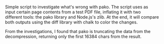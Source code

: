
Simple script to investigate what's wrong with pako. The script uses as input certain page contents from a test PDF file, inflating it with two different tools: the pako library and Node.js's zlib. At the end, it will compare both outputs using the diff library with chalk to color the changes.

From the investigations, I found that pako is truncating the data from the decompression, returning only the first 16384 chars from the result.
